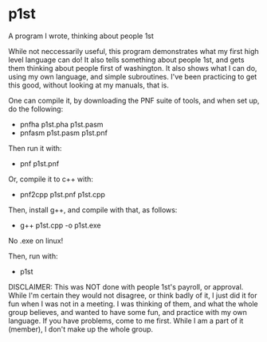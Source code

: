 # p1st
A program I wrote, thinking about people 1st

While not neccessarily useful, this program demonstrates what my first high level language can do! It also tells something about people 1st, and gets them thinking about people first of washington. It also shows what I can do, using my own language, and simple subroutines. I've been practicing to get this good, without looking at my manuals, that is.

One can compile it, by downloading the PNF suite of tools, and when set up, do the following:

* pnfha p1st.pha p1st.pasm
* pnfasm p1st.pasm p1st.pnf

Then run it with:

* pnf p1st.pnf

Or, compile it to c++ with:

* pnf2cpp p1st.pnf p1st.cpp

Then, install g++, and compile with that, as follows:

* g++ p1st.cpp -o p1st.exe

No .exe on linux!

Then, run with:

* p1st

DISCLAIMER: This was NOT done with people 1st's payroll, or approval. While I'm certain they would not disagree, or think badly of it, I just did it for fun when I was not in a meeting. I was thinking of them, and what the whole group believes, and wanted to have some fun, and practice with my own language. If you have problems, come to me first. While I am a part of it (member), I don't make up the whole group.
